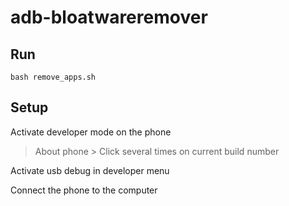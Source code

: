 # adb-bloatwareremover

## Run

	bash remove_apps.sh

## Setup

Activate developer mode on the phone

> About phone > Click several times on current build number


Activate usb debug in developer menu

Connect the phone to the computer

